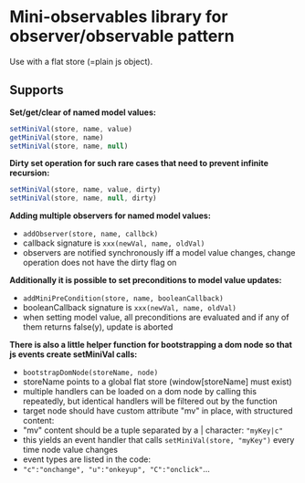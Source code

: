 # Mini-observables library for observer/observable pattern

Use with a flat store (=plain js object).

## Supports

**Set/get/clear of named model values:**
```javascript
setMiniVal(store, name, value)
getMiniVal(store, name)
setMiniVal(store, name, null)
```

**Dirty set operation for such rare cases that need to prevent infinite recursion:**
```javascript
setMiniVal(store, name, value, dirty)
setMiniVal(store, name, null, dirty)
```

**Adding multiple observers for named model values:**
- ```addObserver(store, name, callbck)```
- callback signature is ```xxx(newVal, name, oldVal)```
- observers are notified synchronously iff a model value changes, change operation does not have the dirty flag on

**Additionally it is possible to set preconditions to model value updates:**
- ```addMiniPreCondition(store, name, booleanCallback)```
- booleanCallback signature is ```xxx(newVal, name, oldVal)```
- when setting model value, all preconditions are evaluated and if any of them returns false(y), update is aborted

**There is also a little helper function for bootstrapping a dom node so that js events create setMiniVal calls:**
- ```bootstrapDomNode(storeName, node)```
- storeName points to a global flat store (window[storeName] must exist)
- multiple handlers can be loaded on a dom node by calling this repeatedly, but identical handlers will be filtered out by the function
- target node should have custom attribute "mv" in place, with structured content:
- "mv" content should be a tuple separated by a | character: ```"myKey|c"```
- this yields an event handler that calls ```setMiniVal(store, "myKey")``` every time node value changes
- event types are listed in the code:
- ```"c":"onchange", "u":"onkeyup", "C":"onclick"```...

